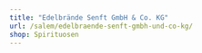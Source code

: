 ```yaml
---
title: "Edelbrände Senft GmbH & Co. KG"
url: /salem/edelbraende-senft-gmbh-und-co-kg/
shop: Spirituosen
---
```

